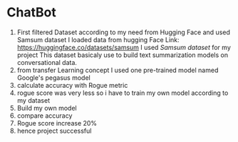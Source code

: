 # ChatBot
1. First filtered Dataset according to my need from Hugging Face and used Samsum dataset
I loaded data from hugging Face
Link: https://huggingface.co/datasets/samsum
I used *Samsum dataset* for my project This dataset basicaly use to build text summarization models on conversational data. 
2. from transfer Learning concept I used one pre-trained model named Google's pegasus model
3. calculate accuracy with Rogue metric 
4. rogue score was very less so i have to train my own model according to my dataset
5. Build my own model
6. compare accuracy
7. Rogue score increase 20%
8. hence project successful

